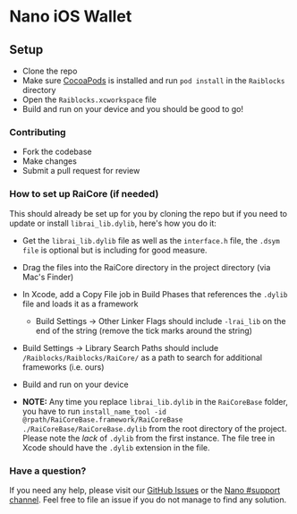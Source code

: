 # Nano iOS Wallet

## Setup

* Clone the repo
* Make sure [CocoaPods](https://cocoapods.org) is installed and run `pod install` in the `Raiblocks` directory
* Open the `Raiblocks.xcworkspace` file
* Build and run on your device and you should be good to go!


### Contributing

* Fork the codebase
* Make changes
* Submit a pull request for review


### How to set up RaiCore (if needed)

This should already be set up for you by cloning the repo but if you need to update or install `librai_lib.dylib`, here's how you do it:

* Get the `librai_lib.dylib` file as well as the `interface.h` file, the `.dsym file` is optional but is including for good measure.
* Drag the files into the RaiCore directory in the project directory (via Mac's Finder)
* In Xcode, add a Copy File job in Build Phases that references the `.dylib` file and loads it as a framework
	* Build Settings -> Other Linker Flags should include `-lrai_lib` on the end of the string (remove the tick marks around the string)
* Build Settings -> Library Search Paths should include `/Raiblocks/Raiblocks/RaiCore/` as a path to search for additional frameworks (i.e. ours)
* Build and run on your device

* **NOTE:** Any time you replace `librai_lib.dylib` in the `RaiCoreBase` folder, you have to run `install_name_tool -id @rpath/RaiCoreBase.framework/RaiCoreBase ./RaiCoreBase/RaiCoreBase.dylib` from the root directory of the project. Please note the _lack_ of `.dylib` from the first instance. The file tree in Xcode should have the `.dylib` extension in the file.


### Have a question?

If you need any help, please visit our [GitHub Issues](https://github.com/zackshapiro/raiblocks-ios-wallet/issues) or the [Nano #support channel](https://chat.nano.org). Feel free to file an issue if you do not manage to find any solution.
